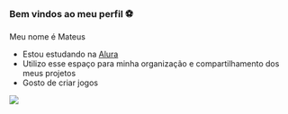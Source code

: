 ### Bem vindos ao meu perfil ⚽

Meu nome é Mateus

- Estou estudando na [Alura](https://www.alura.com.br)
- Utilizo esse espaço para minha organização e compartilhamento dos meus projetos
- Gosto de criar jogos



![](https://media.tenor.com/WJbXIiTBusYAAAAS/vini-neymar-paqueta-dance.gif)
